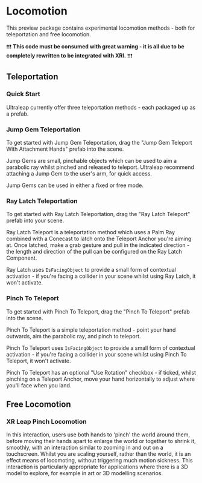 # Locomotion

This preview package contains experimental locomotion methods - both for teleportation and free locomotion. 

❗❗❗ **This code must be consumed with great warning - it is all due to be completely rewritten to be integrated with XRI.** ❗❗❗

## Teleportation

### Quick Start

Ultraleap currently offer three teleportation methods - each packaged up as a prefab.

### Jump Gem Teleportation

To get started with Jump Gem Teleportation, drag the "Jump Gem Teleport With Attachment Hands" prefab into the scene.

Jump Gems are small, pinchable objects which can be used to aim a parabolic ray whilst pinched and released to teleport. Ultraleap recommend attaching a Jump Gem to the user's arm, for quick access.

Jump Gems can be used in either a fixed or free mode.

### Ray Latch Teleportation

To get started with Ray Latch Teleportation, drag the "Ray Latch Teleport" prefab into your scene.

Ray Latch Teleport is a teleportation method which uses a Palm Ray combined with a Conecast to latch onto the Teleport Anchor you're aiming at. Once latched, make a grab gesture and pull in the indicated direction - the length and direction of the pull can be configured on the Ray Latch Component.

Ray Latch uses `IsFacingObject` to provide a small form of contextual activation - if you're facing a collider in your scene whilst using Ray Latch, it won't activate.

### Pinch To Teleport

To get started with Pinch To Teleport, drag the "Pinch To Teleport" prefab into the scene.

Pinch To Teleport is a simple teleportation method - point your hand outwards, aim the parabolic ray, and pinch to teleport.

Pinch To Teleport uses `IsFacingObject` to provide a small form of contextual activation - if you're facing a collider in your scene whilst using Pinch To Teleport, it won't activate.

Pinch To Teleport has an optional "Use Rotation" checkbox - if ticked, whilst pinching on a Teleport Anchor, move your hand horizontally to adjust where you'll face when you land.

## Free Locomotion

### XR Leap Pinch Locomotion

In this interaction, users use both hands to 'pinch' the world around them, before moving their hands apart to enlarge the world or together to shrink it, smoothly, with an interaction similar to zooming in and out on a touchscreen. Whilst you are scaling yourself, rather than the world, it is an effect means of locomoting, without triggering much motion sickness.
This interaction is particularly appropriate for applications where there is a 3D model to explore, for example in art or 3D modelling scenarios.
